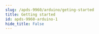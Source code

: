 ```yaml
---
slug: /apds-9960/arduino/geting-started 
title: Getting started
id: apds-9960-arduino-1 
hide_title: False
---
```

